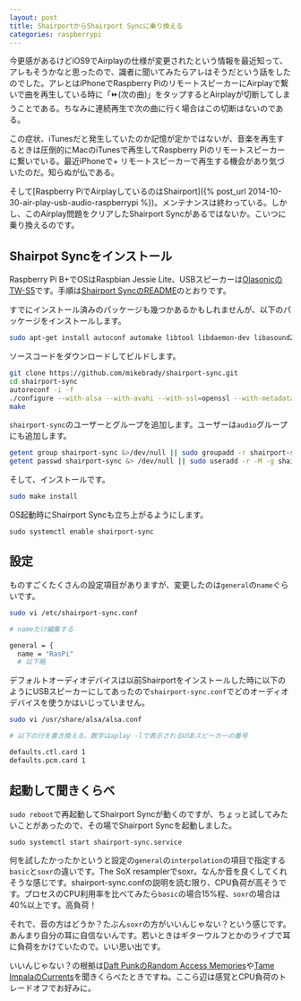 ```yaml
---
layout: post
title: ShairportからShairport Syncに乗り換える
categories: raspberrypi
---
```

今更感があるけどiOS9でAirplayの仕様が変更されたという情報を最近知って、アレもそうかなと思ったので、識者に聞いてみたらアレはそうだという話をしたのでした。アレとはiPhoneでRaspberry PiのリモートスピーカーにAirplayで繋いで曲を再生している時に「⏩(次の曲)」をタップするとAirplayが切断してしまうことである。ちなみに連続再生で次の曲に行く場合はこの切断はないのである。

この症状、iTunesだと発生していたのか記憶が定かではないが、音楽を再生するときは圧倒的にMacのiTunesで再生してRaspberry Piのリモートスピーカーに繋いでいる。最近iPhoneで+ リモートスピーカーで再生する機会があり気づいたのだ。知らぬが仏である。

そして[Raspberry PiでAirplayしているのはShairport]({% post_url 2014-10-30-air-play-usb-audio-raspberrypi %})。メンテナンスは終わっている。しかし、このAirplay問題をクリアしたShairport Syncがあるではないか。こいつに乗り換えるのです。

## Shairpot Syncをインストール
Raspberry Pi B+でOSはRaspbian Jessie Lite、USBスピーカーは[OlasonicのTW-S5][speaker]です。手順は[Shairport SyncのREADME][shairport-sync]のとおりです。

すでにインストール済みのパッケージも幾つかあるかもしれませんが、以下のパッケージをインストールします。

```bash
sudo apt-get install autoconf automake libtool libdaemon-dev libasound2-dev libpopt-dev libconfig-dev libsoxr-dev libssl-dev
```

ソースコードをダウンロードしてビルドします。

```bash
git clone https://github.com/mikebrady/shairport-sync.git
cd shairport-sync
autoreconf -i -f
./configure --with-alsa --with-avahi --with-ssl=openssl --with-metadata --with-soxr --with-systemd
make
```

`shairport-sync`のユーザーとグループを追加します。ユーザーは`audio`グループにも追加します。

```bash
getent group shairport-sync &>/dev/null || sudo groupadd -r shairport-sync >/dev/null
getent passwd shairport-sync &> /dev/null || sudo useradd -r -M -g shairport-sync -s /usr/bin/nologin -G audio shairport-sync >/dev/null
```

そして、インストールです。

```bash
sudo make install
```

OS起動時にShairport Syncも立ち上がるようにします。

```
sudo systemctl enable shairport-sync
```

## 設定

ものすごくたくさんの設定項目がありますが、変更したのは`general`の`name`ぐらいです。

```bash
sudo vi /etc/shairport-sync.conf

# nameだけ編集する

general = {
  name = "RasPi"
  # 以下略
```

デフォルトオーディオデバイスは以前Shairportをインストールした時に以下のようにUSBスピーカーにしてあったので`shairport-sync.conf`でどのオーディオデバイスを使うかはいじっていません。

``` bash
sudo vi /usr/share/alsa/alsa.conf

# 以下の行を書き換える。数字はaplay -lで表示されるUSBスピーカーの番号

defaults.ctl.card 1
defaults.pcm.card 1
```

## 起動して聞きくらべ
`sudo reboot`で再起動してShairport Syncが動くのですが、ちょっと試してみたいことがあったので、その場でShairport Syncを起動しました。

```
sudo systemctl start shairport-sync.service
```

何を試したかったかというと設定の`general`の`interpolation`の項目で指定する`basic`と`soxr`の違いです。The SoX resamplerでsoxr。なんか音を良くしてくれそうな感じです。shairport-sync.confの説明を読む限り、CPU負荷が高そうです。プロセスのCPU利用率を比べてみたら`basic`の場合15%程、`soxr`の場合は40%以上です。高負荷！

それで、音の方はどうか？たぶん`soxr`の方がいいんじゃない？という感じです。あんまり自分の耳に自信ないんです。若いときはギターウルフとかのライブで耳に負荷をかけていたので。いい思い出です。

いいんじゃない？の根拠は[Daft PunkのRandom Access Memories][ram]や[Tame ImpalaのCurrents][currents]を聞きくらべたときですね。ここら辺は感覚とCPU負荷のトレードオフでお好みに。

[shairport-sync]: https://github.com/mikebrady/shairport-sync
[ram]: http://www.amazon.co.jp/exec/obidos/ASIN/B00C061I3K/count_0-22
[speaker]: http://www.amazon.co.jp/exec/obidos/ASIN/B009NQKJEY/count_0-22
[currents]: http://www.amazon.co.jp/exec/obidos/ASIN/B00XBWBWBK/count_0-22
